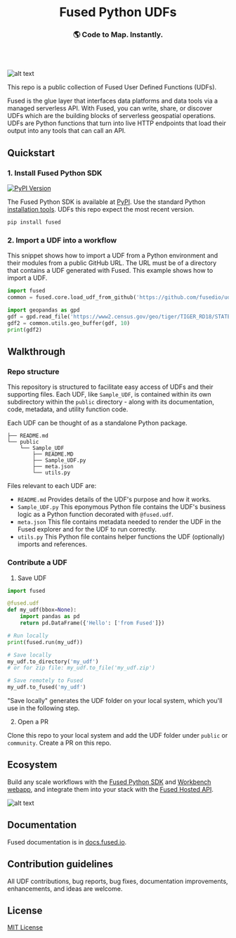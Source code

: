 <h1 align="center">
  Fused Python UDFs
</h1>
<h3 align="center">
  🌎 Code to Map. Instantly.
</h3>
<br><br>

![alt text](https://fused-magic.s3.us-west-2.amazonaws.com/docs_assets/github_udfs_repo/readme_udf_explorer.png)

This repo is a public collection of Fused User Defined Functions (UDFs). 

Fused is the glue layer that interfaces data platforms and data tools via a managed serverless API. With Fused, you can write, share, or discover UDFs which are the building blocks of serverless geospatial operations. UDFs are Python functions that turn into live HTTP endpoints that load their output into any tools that can call an API.

## Quickstart

### 1. Install Fused Python SDK

[![PyPI Version](https://img.shields.io/pypi/v/fused.svg)](https://pypi.python.org/pypi/fused)

The Fused Python SDK is available at [PyPI](https://pypi.org/project/fused/). Use the standard Python [installation tools](https://packaging.python.org/en/latest/tutorials/installing-packages/). UDFs this repo expect the most recent version.

```bash
pip install fused
```

### 2. Import a UDF into a workflow

This snippet shows how to import a UDF from a Python environment and their modules from a public GitHub URL. The URL must be of a directory that contains a UDF generated with Fused. This example shows how to import a UDF.

```python
import fused
common = fused.core.load_udf_from_github('https://github.com/fusedio/udfs/tree/main/public/common/')

import geopandas as gpd
gdf = gpd.read_file('https://www2.census.gov/geo/tiger/TIGER_RD18/STATE/11_DISTRICT_OF_COLUMBIA/11/tl_rd22_11_bg.zip')
gdf2 = common.utils.geo_buffer(gdf, 10)
print(gdf2)
```

## Walkthrough

### Repo structure

This repository is structured to facilitate easy access of UDFs and their supporting files. Each UDF, like `Sample_UDF`, is contained within its own subdirectory within the `public` directory - along with its documentation, code, metadata, and utility function code. 

Each UDF can be thought of as a standalone Python package.

```
├── README.md
└── public
    └── Sample_UDF
        ├── README.MD
        ├── Sample_UDF.py
        ├── meta.json
        └── utils.py
```

Files relevant to each UDF are:
- `README.md` Provides details of the UDF's purpose and how it works.
- `Sample_UDF.py` This eponymous Python file contains the UDF's business logic as a Python function decorated with `@fused.udf`.
- `meta.json` This file contains metadata needed to render the UDF in the Fused explorer and for the UDF to run correctly.
- `utils.py` This Python file contains helper functions the UDF (optionally) imports and references.



### Contribute a UDF

1. Save UDF

```python
import fused

@fused.udf
def my_udf(bbox=None):
    import pandas as pd
    return pd.DataFrame({'Hello': ['from Fused']})

# Run locally
print(fused.run(my_udf))

# Save locally
my_udf.to_directory('my_udf')
# or for zip file: my_udf.to_file('my_udf.zip')

# Save remotely to Fused
my_udf.to_fused('my_udf')
```

"Save locally" generates the UDF folder on your local system, which you'll use in the following step.

2. Open a PR

Clone this repo to your local system and add the UDF folder under `public` or `community`. Create a PR on this repo. 

## Ecosystem

Build any scale workflows with the [Fused Python SDK](https://docs.fused.io/python-sdk/overview) and [Workbench webapp](https://docs.fused.io/workbench/overview), and integrate them into your stack with the [Fused Hosted API](https://docs.fused.io/hosted-api/overview).

![alt text](https://fused-magic.s3.us-west-2.amazonaws.com/docs_assets/ecosystem_diagram.png)

## Documentation

Fused documentation is in [docs.fused.io](https://docs.fused.io/).

## Contribution guidelines

All UDF contributions, bug reports, bug fixes, documentation improvements, enhancements, and ideas are welcome.

## License

[MIT License](./LICENSE)

